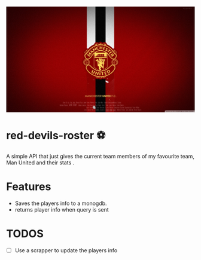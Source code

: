 ![Manchester United](manchester_united.jpg)

# red-devils-roster :soccer:
A simple API that just gives the current team members of my favourite team, Man United  and their stats .


# Features

* Saves the players info to a monogdb.
* returns player info when query is sent

# TODOS  

* [ ] Use a scrapper to update the players info
